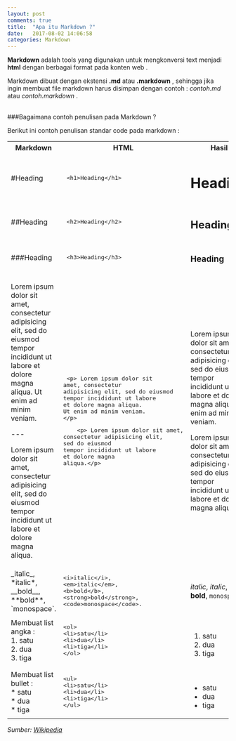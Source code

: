 ```yaml
---
layout: post
comments: true
title:  "Apa itu Markdown ?"
date:   2017-08-02 14:06:58
categories: Markdown
---
```


__Markdown__  adalah tools yang digunakan untuk mengkonversi text menjadi __html__ dengan berbagai format pada konten web .



Markdown dibuat dengan ekstensi __.md__ atau __.markdown__ , sehingga jika ingin membuat file markdown harus disimpan dengan contoh : _contoh.md_ atau _contoh.markdown_  .
<br>
<br>

###Bagaimana contoh penulisan pada Markdown ?

Berikut ini contoh penulisan standar code pada markdown :
<table class="table table-border">
<tr>
<th style="width:300px">Markdown</th>
<th style="width:300px">HTML</th>
<th style="width:300px">Hasil</th>
</tr>
<tr>
    <td> #Heading </td>
    <td>
        <xmp> <h1>Heading</h1></xmp>
    </td>
    <td>
    <h1> Heading </h1>
    </td>
</tr>
<tr>
    <td> ##Heading </td>
    <td>
        <xmp> <h2>Heading</h2></xmp>
    </td>
    <td>
    <h2> Heading </h2>
    </td>
</tr>
<tr>
    <td> ###Heading </td>
    <td>
        <xmp> <h3>Heading</h3></xmp>
    </td>
    <td>
    <h3> Heading </h3>
    </td>
</tr>
<tr>
    <td> 
         <p> Lorem ipsum dolor sit
     amet, consectetur 
    adipisicing elit, sed do eiusmod
    tempor incididunt ut labore
     et dolore magna aliqua.
     Ut enim ad minim veniam.
    </p> 
    ---
    <p> Lorem ipsum dolor sit amet,
         consectetur adipisicing elit,
          sed do eiusmod
        tempor incididunt ut labore
         et dolore magna
         aliqua.</p>
     </td>
    <td>
<xmp> <p> Lorem ipsum dolor sit
amet, consectetur 
adipisicing elit, sed do eiusmod
tempor incididunt ut labore
et dolore magna aliqua.
Ut enim ad minim veniam.
</p> </xmp>
<xmp>    <p> Lorem ipsum dolor sit amet,
consectetur adipisicing elit,
sed do eiusmod
tempor incididunt ut labore
et dolore magna
aliqua.</p></xmp>
    </td>
    <td>
      <p> Lorem ipsum dolor sit
     amet, consectetur 
    adipisicing elit, sed do eiusmod
    tempor incididunt ut labore
     et dolore magna aliqua.
     Ut enim ad minim veniam.
    </p> 
    <p> Lorem ipsum dolor sit amet,
         consectetur adipisicing elit,
          sed do eiusmod
        tempor incididunt ut labore
         et dolore magna
         aliqua.</p>
    </td>
</tr>
<tr>
    <td> _italic_, *italic*, __bold__, **bold**, `monospace`.</td>
    <td>
<xmp><i>italic</i>,
<em>italic</em>,
<b>bold</b>,
<strong>bold</strong>, 
<code>monospace</code>.
</xmp>
    </td>
    <td>
   <p><i>italic</i>, <em>italic</em>, <b>bold</b>, <strong>bold</strong>, <code>monospace</code>.</p>
    </td>
</tr>
<tr>
<td>
Membuat list angka :<br>
1. satu <br>
2. dua <br>
3. tiga <br>
</td>
<td>
<xmp><ol>
<li>satu</li>
<li>dua</li>
<li>tiga</li>
</ol>
</xmp>
</td>
<td>
<br>
<ol>
<li>satu</li>
<li>dua</li>
<li>tiga</li>
</ol>
</td>
</tr>
<tr>
<td>
Membuat list bullet :<br>
* satu <br>
* dua <br>
* tiga <br>
</td>
<td>
<xmp><ul>
<li>satu</li>
<li>dua</li>
<li>tiga</li>
</ul>
</xmp>
</td>
<td>
<br>
<ul>
<li>satu</li>
<li>dua</li>
<li>tiga</li>
</ul>
</td>
</tr>
</table>


_Sumber:  <a href="https://en.wikipedia.org/wiki/Markdown">Wikipedia</a>_